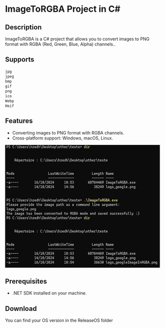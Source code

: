 # ImageToRGBA Project in C#

## Description

ImageToRGBA is a C# project that allows you to convert images to PNG format with RGBA (Red, Green, Blue, Alpha) channels..

## Supports

```
jpg
jpeg
bmp
gif
png
ico
Webp
Heif
```

## Features

- Converting images to PNG format with RGBA channels.
- Cross-platform support: Windows, macOS, Linux.

<p align="center">
  <img src="./exemple.png" width="600" height="400" alt="ExempleInWindows">
</p>

## Prerequisites

- .NET SDK installed on your machine.

## Download
You can find your OS version in the ReleaseOS folder
